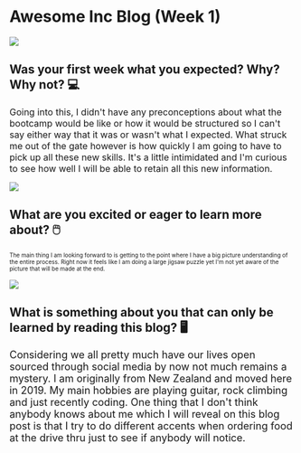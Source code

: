 # **Awesome Inc Blog (Week 1)** # 

![](https://images.yourstory.com/cs/wordpress/2018/09/Coding-SoloLearn.jpg)

## **Was your first week what you expected? Why? Why not?**   💻

<font size='3'> Going into this, I didn't have any preconceptions about what the bootcamp would be like or how it would be structured so I can't say either way that it was or wasn't what I expected. What struck me out of the gate however is how quickly I am going to have to pick up all these new skills. It's a little intimidated and I'm curious to see how well I will be able to retain all this new information. </font> 

![](https://blog.gale.com/wp-content/uploads/2019/03/iStock-960937636.jpg)

## **What are you excited or eager to learn more about?**   🖱️

<font size='1'> The main thing I am looking forward to is getting to the point where I have a big picture understanding of the entire process. Right now it feels like I am doing a large jigsaw puzzle yet I'm not yet aware of the picture that will be made at the end. </font>

![](https://www.christenseninstitute.org/wp-content/uploads/2019/04/Code-photo-800-x-400.jpg)

## **What is something about you that can only be learned by reading this blog?**   🖥️

<font size='4'> Considering we all pretty much have our lives open sourced through social media by now not much remains a mystery. I am originally from New Zealand and moved here in 2019. My main hobbies are playing guitar, rock climbing and just recently coding. One thing that I don't think anybody knows about me which I will reveal on this blog post is that I try to do different accents when ordering food at the drive thru just to see if anybody will notice.</font>
